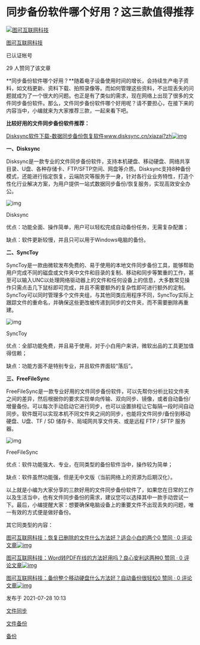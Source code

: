 # 同步备份软件哪个好用？这三款值得推荐

[![图可互联网科技](https://pica.zhimg.com/v2-16a132b6ef220000d71ecbd3465196bf_l.jpg?source=32738c0c)](https://www.zhihu.com/org/tu-ke-hu-lian-wang-ke-ji)

[图可互联网科技](https://www.zhihu.com/org/tu-ke-hu-lian-wang-ke-ji)[](https://www.zhihu.com/question/48510028)

已认证帐号

29 人赞同了该文章

**同步备份软件哪个好用？**随着电子设备使用时间的增长，会持续生产电子资料，如文档更新、资料下载、拍照录像等。而如何管理这些资料，不出现丢失的问题就成为了一个很大的问题。也正是有了类似的需求，现在网络上出现了很多的文件同步备份软件。那么，文件同步备份软件哪个好用呢？请不要担心，在接下来的内容当中，小编就来为大家推荐三款，一起来看下吧。

**比较好用的文件同步备份软件推荐：**

[Disksync软件下载-数据同步备份恢复软件www.disksync.cn/xiazai?zh![img](https://pic4.zhimg.com/v2-17d8469900b416bf2e386b3a8b5ef4b7_180x120.jpg)](https://link.zhihu.com/?target=https%3A//www.disksync.cn/xiazai%3Fzh)

**一、Disksync**

Disksync是一款专业的文件同步备份软件，支持本机硬盘、移动硬盘、网络共享目录、U盘、各种存储卡、FTP/SFTP空间、网盘等介质。Disksync支持8种备份模式，还能进行指定恢复，云端防灾等服务于一身，针对各行业业务特性，打造个性化行业解决方案，为用户提供一站式数据同步备份/恢复服务，实现高效安全办公。

![img](https://pic4.zhimg.com/80/v2-4cc33b6390ea770580e49df9912728ef_720w.webp)

Disksync

优点：功能全面、操作简单，用户可以轻松完成自动备份任务，无需复杂配置；

缺点：软件更新较慢，并且只可以用于Windows电脑的备份。

**二、SyncToy**

SyncToy是一款由微软发布免费的、易于使用的本地文件同步备份工具，能够帮助用户完成不同的磁盘或文件夹中文件和目录的复制、移动和同步等繁重的工作，甚至可以输入UNC以处理网络驱动器上的文件和任何设备上的信息，大多数常见操作只需点击几下鼠标即可完成，并且不需要额外的复杂性即可进行额外的定制。SyncToy可以同时管理多个文件夹组，与其他同类应用程序不同，SyncToy实际上跟踪文件的重命名，并确保这些更改被传递到同步的文件夹，而不需要删除再重建。

![img](https://pic1.zhimg.com/80/v2-a6d5666c1545047f8cbc1ed5d797dfb8_720w.webp)

SyncToy

优点：全部功能免费，并且易于使用，对于小白用户来讲，微软出品的工具更加值得信赖；

缺点：功能方面不是特别专业，并且软件界面较“落后”。

**三、FreeFileSync**

FreeFileSync是一款专业好用的文件同步备份软件，可以先帮你分析比较文件夹之间的差异，然后根据你的要求实现单向传输、双向同步、镜像，或者自动备份/增量备份。可以每次手动启动它进行同步，也可以设置排程让它每隔一段时间自动同步。软件既可以实现本机不同文件夹之间的同步，也能将文件同步/备份到移动硬盘、U盘、TF / SD 储存卡、局域网共享文件夹、或是远程 FTP / SFTP 服务器。

![img](https://pic1.zhimg.com/80/v2-b4406ac8d9059da4b49ce405f6d8de80_720w.webp)

FreeFileSync

优点：软件功能强大、专业，在同类型的备份软件当中，操作较为简单；

缺点：软件虽然功能强，但是无中文版（当前网络上的资源为后期汉化）。

以上就是小编为大家分享的三款好用的文件同步备份软件了，如果您在日常的工作以及生活当中，也有文件同步备份的需求，建议您可以选择其中一款手动尝试一下。最后，小编提醒大家：想要确保电脑设备上的重要文件不出现丢失的问题，唯一有效的方式便是做好备份。

其它同类型的内容：

[图可互联网科技：恢复已删除的文件什么方法好？适合小白的两个0 赞同 · 0 评论文章![img](https://pic1.zhimg.com/v2-42b35b9997d1adfabaf9527839fde6e8_180x120.jpg)](https://zhuanlan.zhihu.com/p/393605049)

[图可互联网科技：Word转PDF在线的方法好用吗？良心安利这两种0 赞同 · 0 评论文章![img](https://pic4.zhimg.com/v2-3fd86b79a7bc3e5aa4f3f28fd0fd9df7_180x120.jpg)](https://zhuanlan.zhihu.com/p/393481423)

[图可互联网科技：备份整个移动硬盘什么方法好？自动备份很轻松0 赞同 · 0 评论文章![img](https://pic4.zhimg.com/v2-0ee8e773f426438621be52a5d76c9853_180x120.jpg)](https://zhuanlan.zhihu.com/p/393126480)



发布于 2021-07-28 10:13



[文件同步](https://www.zhihu.com/topic/19582278)

[文件备份](https://www.zhihu.com/topic/19611928)

[备份](https://www.zhihu.com/topic/19551843)